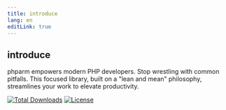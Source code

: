 ```yaml
---
title: introduce
lang: en
editLink: true
---
```


## introduce

phparm empowers modern PHP developers. Stop wrestling with common pitfalls. This focused library, built on a "lean and
mean" philosophy, streamlines your work to elevate productivity.

<p>
<a href="https://packagist.org/packages/ghjayce/phparm"><img src="https://img.shields.io/packagist/dt/ghjayce/phparm" alt="Total Downloads"></a>
<a href="https://packagist.org/packages/ghjayce/phparm"><img src="https://img.shields.io/packagist/l/ghjayce/phparm" alt="License"></a>
</p>